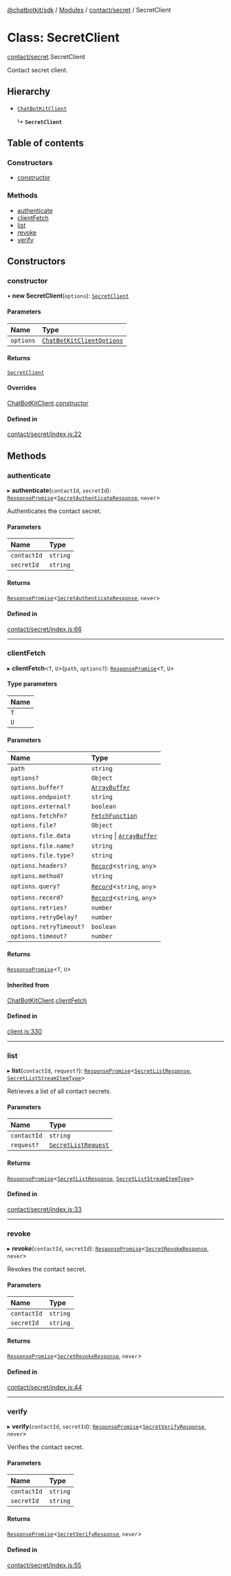 [@chatbotkit/sdk](../README.md) / [Modules](../modules.md) / [contact/secret](../modules/contact_secret.md) / SecretClient

# Class: SecretClient

[contact/secret](../modules/contact_secret.md).SecretClient

Contact secret client.

## Hierarchy

- [`ChatBotKitClient`](client.ChatBotKitClient.md)

  ↳ **`SecretClient`**

## Table of contents

### Constructors

- [constructor](contact_secret.SecretClient.md#constructor)

### Methods

- [authenticate](contact_secret.SecretClient.md#authenticate)
- [clientFetch](contact_secret.SecretClient.md#clientfetch)
- [list](contact_secret.SecretClient.md#list)
- [revoke](contact_secret.SecretClient.md#revoke)
- [verify](contact_secret.SecretClient.md#verify)

## Constructors

### constructor

• **new SecretClient**(`options`): [`SecretClient`](contact_secret.SecretClient.md)

#### Parameters

| Name | Type |
| :------ | :------ |
| `options` | [`ChatBotKitClientOptions`](../interfaces/client.ChatBotKitClientOptions.md) |

#### Returns

[`SecretClient`](contact_secret.SecretClient.md)

#### Overrides

[ChatBotKitClient](client.ChatBotKitClient.md).[constructor](client.ChatBotKitClient.md#constructor)

#### Defined in

[contact/secret/index.js:22](https://github.com/chatbotkit/node-sdk/blob/main/packages/sdk/src/contact/secret/index.js#L22)

## Methods

### authenticate

▸ **authenticate**(`contactId`, `secretId`): [`ResponsePromise`](client.ResponsePromise.md)\<[`SecretAuthenticateResponse`](../modules/contact_secret_v1.md#secretauthenticateresponse), `never`\>

Authenticates the contact secret.

#### Parameters

| Name | Type |
| :------ | :------ |
| `contactId` | `string` |
| `secretId` | `string` |

#### Returns

[`ResponsePromise`](client.ResponsePromise.md)\<[`SecretAuthenticateResponse`](../modules/contact_secret_v1.md#secretauthenticateresponse), `never`\>

#### Defined in

[contact/secret/index.js:66](https://github.com/chatbotkit/node-sdk/blob/main/packages/sdk/src/contact/secret/index.js#L66)

___

### clientFetch

▸ **clientFetch**\<`T`, `U`\>(`path`, `options?`): [`ResponsePromise`](client.ResponsePromise.md)\<`T`, `U`\>

#### Type parameters

| Name |
| :------ |
| `T` |
| `U` |

#### Parameters

| Name | Type |
| :------ | :------ |
| `path` | `string` |
| `options?` | `Object` |
| `options.buffer?` | [`ArrayBuffer`]( https://developer.mozilla.org/docs/Web/JavaScript/Reference/Global_Objects/ArrayBuffer ) |
| `options.endpoint?` | `string` |
| `options.external?` | `boolean` |
| `options.fetchFn?` | [`FetchFunction`](../modules/client.md#fetchfunction) |
| `options.file?` | `Object` |
| `options.file.data` | `string` \| [`ArrayBuffer`]( https://developer.mozilla.org/docs/Web/JavaScript/Reference/Global_Objects/ArrayBuffer ) |
| `options.file.name?` | `string` |
| `options.file.type?` | `string` |
| `options.headers?` | [`Record`]( https://www.typescriptlang.org/docs/handbook/utility-types.html#recordkeys-type )\<`string`, `any`\> |
| `options.method?` | `string` |
| `options.query?` | [`Record`]( https://www.typescriptlang.org/docs/handbook/utility-types.html#recordkeys-type )\<`string`, `any`\> |
| `options.record?` | [`Record`]( https://www.typescriptlang.org/docs/handbook/utility-types.html#recordkeys-type )\<`string`, `any`\> |
| `options.retries?` | `number` |
| `options.retryDelay?` | `number` |
| `options.retryTimeout?` | `boolean` |
| `options.timeout?` | `number` |

#### Returns

[`ResponsePromise`](client.ResponsePromise.md)\<`T`, `U`\>

#### Inherited from

[ChatBotKitClient](client.ChatBotKitClient.md).[clientFetch](client.ChatBotKitClient.md#clientfetch)

#### Defined in

[client.js:330](https://github.com/chatbotkit/node-sdk/blob/main/packages/sdk/src/client.js#L330)

___

### list

▸ **list**(`contactId`, `request?`): [`ResponsePromise`](client.ResponsePromise.md)\<[`SecretListResponse`](../modules/contact_secret_v1.md#secretlistresponse), [`SecretListStreamItemType`](../modules/contact_secret_v1.md#secretliststreamitemtype)\>

Retrieves a list of all contact secrets.

#### Parameters

| Name | Type |
| :------ | :------ |
| `contactId` | `string` |
| `request?` | [`SecretListRequest`](../modules/contact_secret_v1.md#secretlistrequest) |

#### Returns

[`ResponsePromise`](client.ResponsePromise.md)\<[`SecretListResponse`](../modules/contact_secret_v1.md#secretlistresponse), [`SecretListStreamItemType`](../modules/contact_secret_v1.md#secretliststreamitemtype)\>

#### Defined in

[contact/secret/index.js:33](https://github.com/chatbotkit/node-sdk/blob/main/packages/sdk/src/contact/secret/index.js#L33)

___

### revoke

▸ **revoke**(`contactId`, `secretId`): [`ResponsePromise`](client.ResponsePromise.md)\<[`SecretRevokeResponse`](../modules/contact_secret_v1.md#secretrevokeresponse), `never`\>

Revokes the contact secret.

#### Parameters

| Name | Type |
| :------ | :------ |
| `contactId` | `string` |
| `secretId` | `string` |

#### Returns

[`ResponsePromise`](client.ResponsePromise.md)\<[`SecretRevokeResponse`](../modules/contact_secret_v1.md#secretrevokeresponse), `never`\>

#### Defined in

[contact/secret/index.js:44](https://github.com/chatbotkit/node-sdk/blob/main/packages/sdk/src/contact/secret/index.js#L44)

___

### verify

▸ **verify**(`contactId`, `secretId`): [`ResponsePromise`](client.ResponsePromise.md)\<[`SecretVerifyResponse`](../modules/contact_secret_v1.md#secretverifyresponse), `never`\>

Verifies the contact secret.

#### Parameters

| Name | Type |
| :------ | :------ |
| `contactId` | `string` |
| `secretId` | `string` |

#### Returns

[`ResponsePromise`](client.ResponsePromise.md)\<[`SecretVerifyResponse`](../modules/contact_secret_v1.md#secretverifyresponse), `never`\>

#### Defined in

[contact/secret/index.js:55](https://github.com/chatbotkit/node-sdk/blob/main/packages/sdk/src/contact/secret/index.js#L55)
